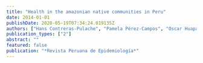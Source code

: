 ```yaml
---
title: "Health in the amazonian native communities in Peru"
date: 2014-01-01
publishDate: 2020-05-19T07:34:24.019135Z
authors: ["Hans Contreras-Pulache", "Pamela Pérez-Campos", "Oscar Huapaya-Huertas", "Horacio Chacón-Torrico", "Daniela Champin-Mimbela", "Lissette Freyre-Adrianzén", "Carolina Arévalo-León", "Silvia Torres-Llaque", "Carolina Black-Tam"]
publication_types: ["2"]
abstract: ""
featured: false
publication: "*Revista Peruana de Epidemiología*"
---
```


